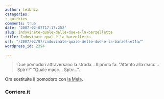 ```yaml
---
author: leibniz
categories:
- quirkies
comments: true
date: '2007-02-07T17:17:25Z'
slug: indovinate-quale-delle-due-e-la-barzelletta
title: Indovinate qual è la barzelletta
url: "/2007/02/07/indovinate-quale-delle-due-e-la-barzelletta/"
wordpress_id: 2394

---
```

> Due pomodori attraversano la strada...
Il primo fa: "Attento alla macc... Sptrr!!"
"Quale macc... Sptrr...".


Ora sostituite il pomodoro con [la Mela](https://www.corriere.it/Primo_Piano/Cronache/2007/02_Febbraio/07/ipod_caretto.shtml).


### Corriere.it
